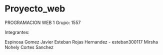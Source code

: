 # Proyecto_web

PROGRAMACION WEB 1
Grupo: 1557

Integrantes:

Espinosa Gomez Javier
Esteban Rojas Hernandez - esteban300117
Mirsha Nohely Cortes Sanchez
